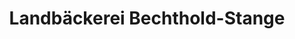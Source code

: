 ---
title: "Landbäckerei Bechthold-Stange"
url: /gerstungen/landbaeckerei-bechthold-stange/
shop: Bäckerei
---